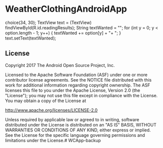 # WeatherClothingAndroidApp

choice(34, 30);
                TextView text = (TextView) findViewById(R.id.readingResults);
                String textWanted = "";
                for (int y = 0; y < option.length - 1; y++) {
                    textWanted +=  option[y] + "+ ";
                }
                text.setText(textWanted);

License
-------

Copyright 2017 The Android Open Source Project, Inc.

Licensed to the Apache Software Foundation (ASF) under one or more contributor
license agreements.  See the NOTICE file distributed with this work for
additional information regarding copyright ownership.  The ASF licenses this
file to you under the Apache License, Version 2.0 (the "License"); you may not
use this file except in compliance with the License.  You may obtain a copy of
the License at

http://www.apache.org/licenses/LICENSE-2.0

Unless required by applicable law or agreed to in writing, software
distributed under the License is distributed on an "AS IS" BASIS, WITHOUT
WARRANTIES OR CONDITIONS OF ANY KIND, either express or implied.  See the
License for the specific language governing permissions and limitations under
the License.# WCApp-backup
